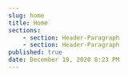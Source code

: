 ```yaml
---
slug: home
title: Home
sections:
    - section: Header-Paragraph
    - section: Header-Paragraph
published: true
date: December 19, 2020 8:23 PM
---
```

